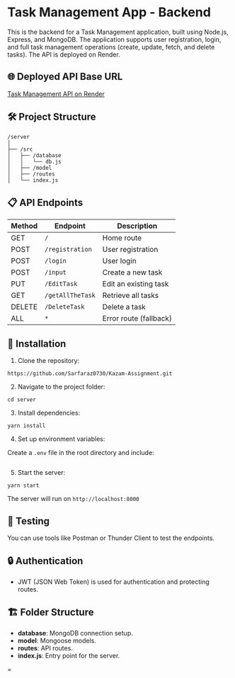 # Task Management App - Backend

This is the backend for a Task Management application, built using Node.js, Express, and MongoDB. The application supports user registration, login, and full task management operations (create, update, fetch, and delete tasks). The API is deployed on Render.

## 🌐 Deployed API Base URL

[Task Management API on Render](https://kazam-assignment.onrender.com)

## 🛠️ Project Structure

```
/server
│
├── /src
│   ├── /database
│   │   └── db.js
│   ├── /model
│   ├── /routes
│   └── index.js
```

## 📋 API Endpoints

| Method | Endpoint         | Description            |
| ------ | ---------------- | ---------------------- |
| GET    | `/`              | Home route             |
| POST   | `/registration`  | User registration      |
| POST   | `/login`         | User login             |
| POST   | `/input`         | Create a new task      |
| PUT    | `/EditTask`      | Edit an existing task  |
| GET    | `/getAllTheTask` | Retrieve all tasks     |
| DELETE | `/DeleteTask`    | Delete a task          |
| ALL    | `*`              | Error route (fallback) |

## 🚀 Installation

1. Clone the repository:

```
https://github.com/Sarfaraz0730/Kazam-Assignment.git
```

2. Navigate to the project folder:

```
cd server
```

3. Install dependencies:

```
yarn install
```

4. Set up environment variables:

Create a `.env` file in the root directory and include:

```

```

5. Start the server:

```
yarn start
```

The server will run on `http://localhost:8000` 

## 🧪 Testing

You can use tools like Postman or Thunder Client to test the endpoints.

## 🔒 Authentication

- JWT (JSON Web Token) is used for authentication and protecting routes.

## 🏗️ Folder Structure

- **database**: MongoDB connection setup.
- **model**: Mongoose models.
- **routes**: API routes.
- **index.js**: Entry point for the server.

=



